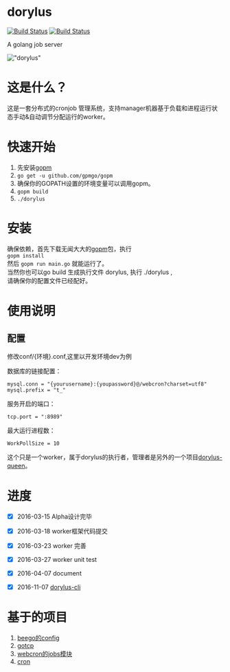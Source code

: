 # dorylus
[![Build Status](https://travis-ci.org/bannerchi/dorylus.svg?branch=master)](https://travis-ci.org/bannerchi/dorylus)
[![Build Status](https://circleci.com/gh/bannerchi/dorylus.png?circle-token=d5c4d4e8578ad9a4f56038e807b192fc7091adef)](https://circleci.com/gh/bannerchi/dorylus)

A golang job server

!["dorylus"](http://7xlu17.com1.z0.glb.clouddn.com/565ac46dd7a0b96e7c6f5336bcd98f72.jpg)

# 这是什么？

这是一套分布式的cronjob 管理系统，支持manager机器基于负载和进程运行状态手动&自动调节分配运行的worker。

# 快速开始

1. 先安装[gopm](https://github.com/gpmgo/gopm)
2. `go get -u github.com/gpmgo/gopm`
3. 确保你的GOPATH设置的环境变量可以调用gopm。
4. `gopm build`
5. `./dorylus`

# 安装

确保依赖，首先下载无闻大大的[gopm](https://github.com/gpmgo/gopm)包，执行 <br>
`gopm install` <br>
然后 `gopm run main.go`  就能运行了。<br>
当然你也可以go build 生成执行文件 dorylus, 执行 ./dorylus ,<br>请确保你的配置文件已经配好。

# 使用说明

## 配置
修改conf/{环境}.conf,这里以开发环境dev为例

数据库的链接配置：

`mysql.conn = "{yourusername}:{youpassword}@/webcron?charset=utf8"`
`mysql.prefix = "t_"`

服务开启的端口：

`tcp.port = ":8989"`

最大运行进程数：

`WorkPollSize = 10`


这个只是一个worker，属于dorylus的执行者，管理者是另外的一个项目[dorylus-queen](https://github.com/bannerchi/dorylus-queen)。


# 进度
- [x] 2016-03-15 Alpha设计完毕
- [x] 2016-03-18 worker框架代码提交
- [x] 2016-03-23 worker 完善
- [x] 2016-03-27 worker unit test
- [x] 2016-04-07 document
- [x] 2016-11-07  [dorylus-cli](https://github.com/bannerchi/dorylus-cli)


# 基于的项目
1. [beego的config](https://github.com/astaxie/beego)
2. [gotcp](https://github.com/gansidui/gotcp)
3. [webcron的jobs模块](https://github.com/lisijie/webcron)
4. [cron](https://github.com/robfig/cron)
